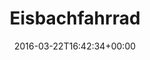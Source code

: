 ---
retweeted: false
source: <a href="http://getfalcon.pro" rel="nofollow">Falcon Pro Material</a>
entities:
  user_mentions: []
  urls: []
  symbols: []
  media:
  - expanded_url: https://twitter.com/bascht/status/712318564125052928/photo/1
    indices:
    - '15'
    - '38'
    url: https://t.co/oWCK75j9Ei
    media_url: http://pbs.twimg.com/media/CeKp9atXEAA3Oc6.jpg
    id_str: '712318563684651008'
    id: '712318563684651008'
    media_url_https: https://pbs.twimg.com/media/CeKp9atXEAA3Oc6.jpg
    sizes:
      large:
        w: '1024'
        h: '1365'
        resize: fit
      small:
        w: '510'
        h: '680'
        resize: fit
      medium:
        w: '900'
        h: '1200'
        resize: fit
      thumb:
        w: '150'
        h: '150'
        resize: crop
    type: photo
    display_url: pic.twitter.com/oWCK75j9Ei
  hashtags: []
display_text_range:
- '0'
- '38'
favorite_count: '6'
id_str: '712318564125052928'
truncated: false
retweet_count: '2'
id: '712318564125052928'
possibly_sensitive: false
created_at: Tue Mar 22 16:42:34 +0000 2016
favorited: false
full_text: Eisbachfahrrad
lang: de
extended_entities:
  media:
  - expanded_url: https://twitter.com/bascht/status/712318564125052928/photo/1
    indices:
    - '15'
    - '38'
    url: https://t.co/oWCK75j9Ei
    media_url: http://pbs.twimg.com/media/CeKp9atXEAA3Oc6.jpg
    id_str: '712318563684651008'
    id: '712318563684651008'
    media_url_https: https://pbs.twimg.com/media/CeKp9atXEAA3Oc6.jpg
    sizes:
      large:
        w: '1024'
        h: '1365'
        resize: fit
      small:
        w: '510'
        h: '680'
        resize: fit
      medium:
        w: '900'
        h: '1200'
        resize: fit
      thumb:
        w: '150'
        h: '150'
        resize: crop
    type: photo
    display_url: pic.twitter.com/oWCK75j9Ei
tags:
- pesos:twitter
date: '2016-03-22T16:42:34+00:00'
src: https://twitter.com/bascht/status/712318564125052928
original_url: https://twitter.com/bascht/status/712318564125052928
type: twitter_tweet
media_url: https://img.bascht.com/twitter/pbs.twimg.com/media/CeKp9atXEAA3Oc6.jpg
text: Eisbachfahrrad
title: Eisbachfahrrad

---